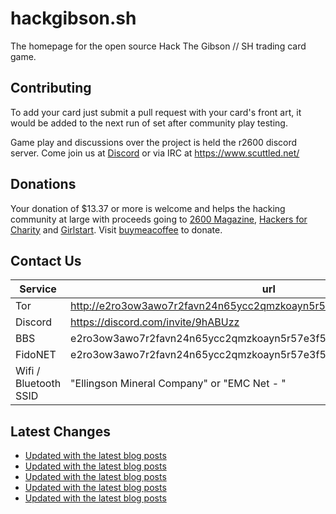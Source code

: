 # hackgibson.sh
The homepage for the open source Hack The Gibson // SH trading card game.


## Contributing

To add your card just submit a pull request with your card's front art, it would be added to the next run of set after community play testing.

Game play and discussions over the project is held the r2600 discord server. Come join us at [Discord](https://discord.com/invite/9hABUzz) or via IRC at https://www.scuttled.net/


## Donations

Your donation of $13.37 or more is welcome and helps the hacking community at large with proceeds going to [2600 Magazine](https://2600.com/), [Hackers for Charity](https://hackersforcharity.org) and [Girlstart](https://girlstart.org).  Visit [buymeacoffee](https://www.buymeacoffee.com/hackgibson.sh) to donate.


## Contact Us

Service | url
-|-
Tor | http://e2ro3ow3awo7r2favn24n65ycc2qmzkoayn5r57e3f56nvjwdcgg32ad.onion
Discord | https://discord.com/invite/9hABUzz
BBS | e2ro3ow3awo7r2favn24n65ycc2qmzkoayn5r57e3f56nvjwdcgg32ad.onion:23
FidoNET | e2ro3ow3awo7r2favn24n65ycc2qmzkoayn5r57e3f56nvjwdcgg32ad.onion:24554
Wifi / Bluetooth SSID | "Ellingson Mineral Company" or "EMC Net - <fidonet address>"

## Latest Changes
<!-- BLOG-POST-LIST:START -->
- [Updated with the latest blog posts](https://github.com/DFW2600/hackgibson.sh/commit/f99b336408d2dd12c733d533f51a49334f0f3f9d)
- [Updated with the latest blog posts](https://github.com/DFW2600/hackgibson.sh/commit/97fcbbaebd02e912e9473226ca35bc7d6f32a948)
- [Updated with the latest blog posts](https://github.com/DFW2600/hackgibson.sh/commit/e2cefde7805b7ecf8c32792a624c37641f54d3c4)
- [Updated with the latest blog posts](https://github.com/DFW2600/hackgibson.sh/commit/0ce27382b8b897d03a6ba65bd6cefb64ab3b215c)
- [Updated with the latest blog posts](https://github.com/DFW2600/hackgibson.sh/commit/4773a5579d2c78ee7fd26296e54959afff4f153f)
<!-- BLOG-POST-LIST:END -->
